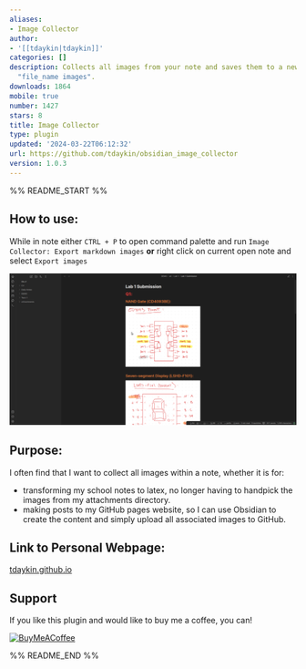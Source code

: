 ```yaml
---
aliases:
- Image Collector
author:
- '[[tdaykin|tdaykin]]'
categories: []
description: Collects all images from your note and saves them to a new folder called
  "file_name images".
downloads: 1864
mobile: true
number: 1427
stars: 8
title: Image Collector
type: plugin
updated: '2024-03-22T06:12:32'
url: https://github.com/tdaykin/obsidian_image_collector
version: 1.0.3
---
```


%% README_START %%

## How to use:

While in note either `CTRL + P` to open command palette and run `Image Collector: Export markdown images` **or** right click on current open note and select `Export images`

![Demo](https://raw.githubusercontent.com/tdaykin/obsidian_image_collector/HEAD//imagecollector.gif)

## Purpose:

I often find that I want to collect all images within a note, whether it is for:

- transforming my school notes to latex, no longer having to handpick the images from my attachments directory.
- making posts to my GitHub pages website, so I can use Obsidian to create the content and simply upload all associated images to GitHub.

## Link to Personal Webpage:

[tdaykin.github.io](https://tdaykin.github.io)

## Support

If you like this plugin and would like to buy me a coffee, you can!

[<img src="https://cdn.buymeacoffee.com/buttons/v2/default-blue.png" alt="BuyMeACoffee" width="100">](https://www.buymeacoffee.com/tdaykin)




%% README_END %%